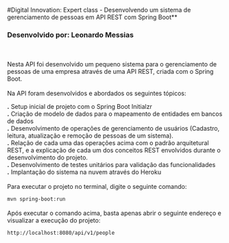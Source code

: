 #Digital Innovation: Expert class - Desenvolvendo um sistema de gerenciamento de pessoas em API REST com Spring Boot**
### Desenvolvido por: Leonardo Messias
<br>
<br>
Nesta API foi desenvolvido um pequeno sistema para o 
gerenciamento de pessoas de uma empresa através de uma API REST, criada com o Spring Boot.
<br>
<br>
Na API foram desenvolvidos e abordados os seguintes tópicos:

**.** Setup inicial de projeto com o Spring Boot Initialzr
<br>
**.** Criação de modelo de dados para o mapeamento de entidades em bancos de dados
<br>
**.** Desenvolvimento de operações de gerenciamento de usuários (Cadastro, leitura, atualização e remoção de pessoas de um sistema).
<br>
**.** Relação de cada uma das operações acima com o padrão arquitetural REST, e a explicação de cada um dos conceitos REST envolvidos durante o desenvolvimento do projeto.
<br>
**.** Desenvolvimento de testes unitários para validação das funcionalidades
<br>
**.** Implantação do sistema na nuvem através do Heroku
 <br><br>
Para executar o projeto no terminal, digite o seguinte comando:

`mvn spring-boot:run`
<br><br>
Após executar o comando acima, basta apenas abrir o seguinte endereço e visualizar a execução do projeto:

`http://localhost:8080/api/v1/people`